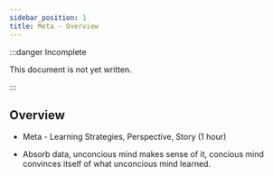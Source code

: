 ```yaml
---
sidebar_position: 1
title: Meta - Overview
---
```


:::danger Incomplete

This document is not yet written.

:::

## Overview

- Meta - Learning Strategies, Perspective, Story (1 hour)

- Absorb data, unconcious mind makes sense of it, concious mind convinces itself of what unconcious mind learned.
